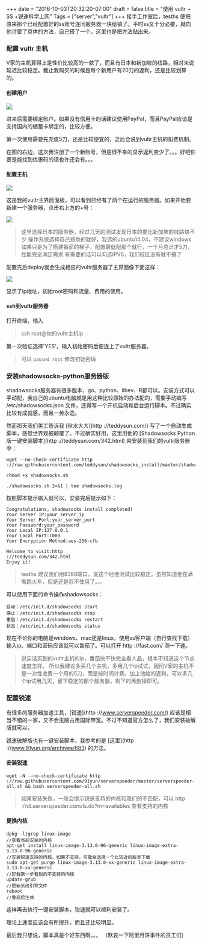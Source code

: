 +++
date = "2016-10-03T20:32:20-07:00"
draft = false
title = "使用 vultr + SS +锐速科学上网"
Tags = ["server","vultr"]
+++
接手工作室后，tesths 便把原来那个已经配置好的ss账号连同服务器一块给销了。平时ss又十分必要，就向他讨要了具体的方法，自己搭了一个。这里也是把方法贴出来。

### 配置 vultr 主机
V家的主机算得上是性价比较高的一款了，而且有日本和新加坡的线路，相对来说延迟比较稳定。截止我购买的时候是每个新用户有20刀的返利，还是比较划算的。
#### 创建用户
![](https://c1.staticflickr.com/1/687/33457501971_bbe7329a9c_h.jpg)

进来后需要绑定账户。如果没有信用卡的话建议使用PayPal，而且PayPal应该是支持国内的储蓄卡绑定的，比较方便。

第一次使用需要先充值5刀，还是比较便宜的，之后会说到vultr主机的扣费机制。

在图的右边，这次我注册了一个新账号，但是很不幸的显示返利变少了。。。好吧你要是能找到优惠码的话也许还会有。。。

#### 配置主机
![](https://c1.staticflickr.com/4/3883/32743726394_8cb9dbd881_b.jpg)

这是我的vultr主界面面板，可以看到已经有了两个在运行的服务器。如果开始要新建一个服务器，点击右上方的+号：

![](https://c1.staticflickr.com/4/3796/32743725874_59c0cd1116_b.jpg)
>这里选择日本的服务器，经过几天的测试发现日本的要比新加坡的线路快不少
操作系统选择自己熟悉的就好，我选的ubuntu14.04，不建议windows
如果只是为了搭建番茄的梯子，配置最低配那个就行，一个月总计才5刀，性能完全满足需求
有需要的话可以勾选IPV6，我们校区没有就不搞了

配置完后deploy就会生成相应的vultr服务器了主界面像下面这样：

![](https://c1.staticflickr.com/3/2896/32743725054_71c68e7697_b.jpg)

显示了ip地址，初始root密码和流量、费用的使用。

#### ssh到vultr服务器
打开终端，输入
>ssh root@你的vultr主机ip

第一次验证选择'YES'，输入初始密码后便连上了vultr服务器。

>可以 `passwd root` 修改初始密码

### 安装shadowsocks-python服务器版
shadowsocks服务器有很多版本，go、python、libev、R都可以。安装方式可以手动配，我自己的ubuntu电脑就是用这种比较原始的办法配的，需要手动编写 /etc/shadowsocks.json 文件，还得写一个开机启动和后台运行脚本。不过确实比较有成就感，而且一劳永逸。

然而那天我们美工告诉我 [秋水大大](http
://teddysun.com/) 写了一个自动生成脚本，感觉世界观被颠覆了。不过确实好用，这里用他的 [Shadowsocks Python版一键安装脚本](http
://teddysun.com/342.html) 来安装到我们的vultr服务器中：
```
wget --no-check-certificate http
://raw.githubusercontent.com/teddysun/shadowsocks_install/master/shadowsocks.sh

chmod +x shadowsocks.sh

./shadowsocks.sh 2>&1 | tee shadowsocks.log
```
按照脚本提示输入就可以，安装完后提示如下：
```
Congratulations, shadowsocks install completed!
Your Server IP:your_server_ip
Your Server Port:your_server_port
Your Password:your_password
Your Local IP:127.0.0.1
Your Local Port:1080
Your Encryption Method:aes-256-cfb

Welcome to visit:http
://teddysun.com/342.html
Enjoy it!
```
>tesths 建议我们用8388端口，说这个经他测试比较稳定。虽然知道他在满嘴跑火车，但是还是忍不住用了。。。

可以使用下面的命令操作shadowsocks：
```
启动：/etc/init.d/shadowsocks start
停止：/etc/init.d/shadowsocks stop
重启：/etc/init.d/shadowsocks restart
状态：/etc/init.d/shadowsocks status
```

现在不论你的电脑是windows、mac还是linux，使用ss客户端（自行查找下载）输入ip、端口和密码应该就可以番茄了。可以打开 http
://fast.com/ 测一下速。
>说实话买到的vultr主机的ip，番茄快不快完全看人品，根本不知道这个节点速度怎样。
所以我建议多买几个主机，多用几个ip试试，因问V家的主机不是一次性收费一个月的5刀，而是按时间计费。加上他给的返利，可以多几个ip试用几天，留下稳定的那个服务器，剩下的再删掉即可。

### 配置锐速
有很多的服务器加速工具，[锐速](http
://www.serverspeeder.com/) 应该是相当不错的一家，又不会无脑占用国际带宽。不过不知道官方怎么了，我们安装破解版就可以。

锐速破解版也有一键安装脚本，我参考的是 [这里](http
://www.91yun.org/archives/683) 的方法。

#### 安装锐速
```
wget -N --no-check-certificate http
://raw.githubusercontent.com/91yun/serverspeeder/master/serverspeeder-all.sh && bash serverspeeder-all.sh
```

>如果安装失败，一般会提示锐速支持的内核和我们的不匹配，可以 http
://dl.serverspeeder.com/ls.do?m=availables 查看支持的内核

#### 更换内核
```
dpkg -l|grep linux-image
//查看当前安装的内核
apt-get install linux-image-3.13.0-96-generic linux-image-extra-3.13.0-96-generic
//安装锐速支持的内核，如果不支持，可能会选择一个比较近的版本下载
sudo apt-get purge linux-image-3.13.0-xx-generic linux-image-extra-3.13.0-xx-generic
//卸载第一步看到的不支持的内核
update-grub
//更新系统引导文件
reboot
//重启后生效
```

这样再去执行一键安装脚本，锐速就可以顺利安装了。

理论上速度应该会有所提升，而且还比较明显。

最后我只想说，脚本真是个好东西啊。。。
（默哀一下阿里月饼事件的员工们）

